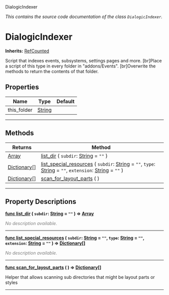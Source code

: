 
<div class="header-banner purple">
<div class="header-label purple">DialogicIndexer</div>
</div>

*This contains the source code documentation of the class `DialogicIndexer`.*
        
# DialogicIndexer
**Inherits:** [RefCounted](https://docs.godotengine.org/en/latest/classes/class_refcounted.html#class-refcounted)

Script that indexes events, subsystems, settings pages and more. [br]Place a script of this type in every folder in "addons/Events". [br]Overwrite the methods to return the contents of that folder.
## Properties
Name | Type | Default 
--- | --- | --- 
this_folder | [String](https://docs.godotengine.org/en/latest/classes/class_string.html#class-string) |   
--- 

## Methods
Returns | Method 
--- | --- 
<span class="hljs-attribute">[Array](https://docs.godotengine.org/en/latest/classes/class_array.html#class-array)</span> | [<span class="hljs-title">list_dir</span>](#property-list_dir) ( `subdir`: [String](https://docs.godotengine.org/en/latest/classes/class_string.html#class-string) = `""` ) 
<span class="hljs-attribute">[Dictionary[]](https://docs.godotengine.org/en/latest/classes/class_dictionary.html#class-dictionary)</span> | [<span class="hljs-title">list_special_resources</span>](#property-list_special_resources) ( `subdir`: [String](https://docs.godotengine.org/en/latest/classes/class_string.html#class-string) = `""`, `type`: [String](https://docs.godotengine.org/en/latest/classes/class_string.html#class-string) = `""`, `extension`: [String](https://docs.godotengine.org/en/latest/classes/class_string.html#class-string) = `""` ) 
<span class="hljs-attribute">[Dictionary[]](https://docs.godotengine.org/en/latest/classes/class_dictionary.html#class-dictionary)</span> | [<span class="hljs-title">scan_for_layout_parts</span>](#property-scan_for_layout_parts) ( ) 
--- 
## Property Descriptions



<a class="header" id="property-list_dir" href="#property-list_dir">**<span class="hljs-attribute">func</span> [<span class="hljs-title">list_dir</span>](#property-list_dir) ( `subdir`: [String](https://docs.godotengine.org/en/latest/classes/class_string.html#class-string) = `""` )</a>  ⇒ <span class="hljs-attribute">[Array](https://docs.godotengine.org/en/latest/classes/class_array.html#class-array)</span>** 



 <span style = "color: gray">*No description available.*</span> 

---



<a class="header" id="property-list_special_resources" href="#property-list_special_resources">**<span class="hljs-attribute">func</span> [<span class="hljs-title">list_special_resources</span>](#property-list_special_resources) ( `subdir`: [String](https://docs.godotengine.org/en/latest/classes/class_string.html#class-string) = `""`, `type`: [String](https://docs.godotengine.org/en/latest/classes/class_string.html#class-string) = `""`, `extension`: [String](https://docs.godotengine.org/en/latest/classes/class_string.html#class-string) = `""` )</a>  ⇒ <span class="hljs-attribute">[Dictionary[]](https://docs.godotengine.org/en/latest/classes/class_dictionary.html#class-dictionary)</span>** 



 <span style = "color: gray">*No description available.*</span> 

---



<a class="header" id="property-scan_for_layout_parts" href="#property-scan_for_layout_parts">**<span class="hljs-attribute">func</span> [<span class="hljs-title">scan_for_layout_parts</span>](#property-scan_for_layout_parts) ( )</a>  ⇒ <span class="hljs-attribute">[Dictionary[]](https://docs.godotengine.org/en/latest/classes/class_dictionary.html#class-dictionary)</span>** 



Helper that allows scanning sub directories that might be layout parts or styles

---

